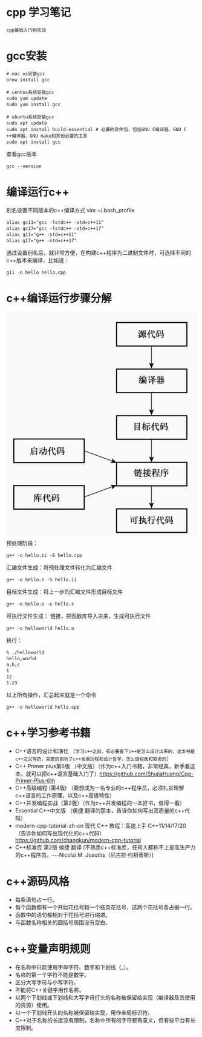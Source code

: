 # cpp 学习笔记
    cpp基础入门到实战
# gcc安装
```shell
# mac os安装gcc
brew install gcc

# centos系统安装gcc
sudo yum update
sudo yum install gcc

# ubuntu系统安装gcc
sudo apt update
sudo apt install build-essential # 必要的软件包，包括GNU C编译器、GNU C ++编译器、GNU make和其他必要的工具
sudo apt install gcc
```

查看gcc版本
```shell
gcc --version
```

# 编译运行c++
别名设置不同版本的c++编译方式 vim ~/.bash_profile
```shell
alias gc11="gcc -lstdc++ -std=c++11"
alias gc17="gcc -lstdc++ -std=c++17"
alias g11="g++ -std=c++11"
alias g17="g++ -std=c++17"
```
通过设置别名后，就非常方便，在构建c++程序为二进制文件时，可选择不同的c++版本来编译，比如说：
```shell
g11 -o hello hello.cpp
```
# c++编译运行步骤分解
![](build.jpg)
预处理阶段：
```shell
g++ -o hello.ii -E hello.cpp
```

汇编文件生成：将预处理文件转化为汇编文件
```shell
g++ -o hello.s -S hello.ii
```

目标文件生成：将上一步的汇编文件形成目标文件
```shell
g++ -o hello.o -c hello.s
```

可执行文件生成： 链接，把函数库导入进来，生成可执行文件
```shell
g++ -o helloworld hello.o
```

执行：
```shell
% ./helloworld
hello,world
a,b,c
1
12
1.23
```

以上所有操作，汇总起来就是一个命令
```shell
g++ -o helloworld hello.cpp
```

# c++学习参考书籍
- C++语言的设计和演化 （`学习c++之前，有必要看下c++是怎么设计出来的，这本书是c++之父写的，完整的剖析了c++发展历程和设计哲学，怎么做权衡和取舍的`）
- C++ Primer plus第6版 （中文版）（作为c++入门书籍，非常经典，新手看这本，就可以把c++语言基础入门了）https://github.com/ShujiaHuang/Cpp-Primer-Plus-6th
- C++高级编程 (第4版) （要想成为一名专业的c++程序员，必须扎实理解c++语言的工作原理，以及c++高级特性）
- C++并发编程实战（第2版）（作为c++并发编程的一本好书，值得一看）
- Essential C++中文版 （侯捷 翻译的那本，告诉你如何写出高质量的c++代码）
- modern-cpp-tutorial-zh-cn 现代 C++ 教程：高速上手 C++11/14/17/20 （告诉你如何写出现代化的c++代码）https://github.com/changkun/modern-cpp-tutorial
- C++标准库 第2版 侯捷 翻译 (不熟悉c++标准库，任何人都称不上是高生产力的c++程序员。---Nicolai M. Josuttis（尼古拉·约祖蒂斯）)

# c++源码风格
- 每条语句占一行。
- 每个函数都有一个开始花括号和一个结束花括号，这两个花括号各占据一行。
- 函数中的语句都相对于花括号进行缩进。
- 与函数名称相关的圆括号周围没有空白。

# c++变量声明规则
- 在名称中只能使用字母字符、数字和下划线（_）。
- 名称的第一个字符不能是数字。
- 区分大写字符与小写字符。
- 不能将C++关键字用作名称。
- 以两个下划线或下划线和大写字母打头的名称被保留给实现（编译器及其使用的资源）使用。
- 以一个下划线开头的名称被保留给实现，用作全局标识符。
- C++对于名称的长度没有限制，名称中所有的字符都有意义，但有些平台有长度限制。
